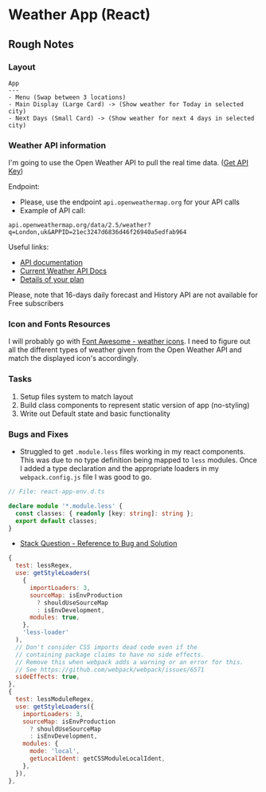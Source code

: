 # Weather App (React)

## Rough Notes

### Layout

```
App
---
- Menu (Swap between 3 locations)
- Main Display (Large Card) -> (Show weather for Today in selected city)
- Next Days (Small Card) -> (Show weather for next 4 days in selected city)
```

### Weather API information

I'm going to use the Open Weather API to pull the real time data. ([Get API Key](https://home.openweathermap.org/api_keys))

Endpoint:
- Please, use the endpoint `api.openweathermap.org` for your API calls
- Example of API call:

```
api.openweathermap.org/data/2.5/weather?q=London,uk&APPID=21ec3247d6836d46f26940a5edfab964
```

Useful links:

- [API documentation](https://openweathermap.org/api) 
- [Current Weather API Docs](https://openweathermap.org/current)
- [Details of your plan](https://openweathermap.org/price) 

Please, note that 16-days daily forecast and History API are not available for Free subscribers

### Icon and Fonts Resources

I will probably go with [Font Awesome - weather icons](https://fontawesome.com/search?q=weather&s=solid%2Cbrands). I need to figure out all the different types of weather given from the Open Weather API and match the displayed icon's accordingly.

### Tasks

1. Setup files system to match layout
2. Build class components to represent static version of app (no-styling)
3. Write out Default state and basic functionality


### Bugs and Fixes

- Struggled to get `.module.less` files working in my react components. This was due to no type definition being mapped to `less` modules. Once I added a type declaration and the appropriate loaders in my `webpack.config.js` file I was good to go.

```typescript
// File: react-app-env.d.ts

declare module '*.module.less' {
  const classes: { readonly [key: string]: string };
  export default classes;
}
```
- [Stack Question - Reference to Bug and Solution](https://stackoverflow.com/questions/46501297/typescript-cant-find-module-less)

```javascript
{
  test: lessRegex,
  use: getStyleLoaders(
    {
      importLoaders: 3,
      sourceMap: isEnvProduction
        ? shouldUseSourceMap
        : isEnvDevelopment,
      modules: true,
    },
    'less-loader'
  ),
  // Don't consider CSS imports dead code even if the
  // containing package claims to have no side effects.
  // Remove this when webpack adds a warning or an error for this.
  // See https://github.com/webpack/webpack/issues/6571
  sideEffects: true,
},
{
  test: lessModuleRegex,
  use: getStyleLoaders({
    importLoaders: 3,
    sourceMap: isEnvProduction
      ? shouldUseSourceMap
      : isEnvDevelopment,
    modules: {
      mode: 'local',
      getLocalIdent: getCSSModuleLocalIdent,
    },
  }),
},
```

